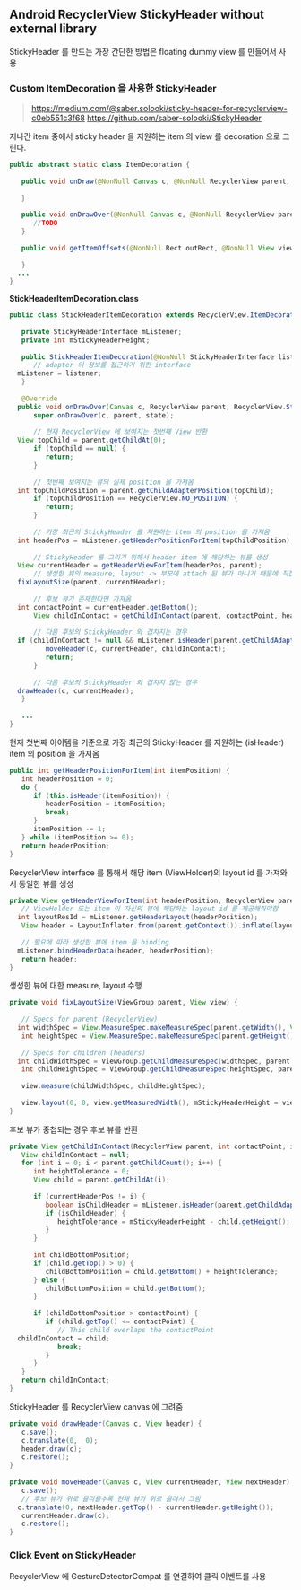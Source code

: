 

## Android RecyclerView StickyHeader without external library

StickyHeader 를 만드는 가장 간단한 방법은 floating dummy view 를 만들어서 사용



### Custom ItemDecoration 을 사용한 StickyHeader 
> https://medium.com/@saber.solooki/sticky-header-for-recyclerview-c0eb551c3f68
> https://github.com/saber-solooki/StickyHeader

지나간 item 중에서 sticky header 을 지원하는 item 의 view 를 decoration 으로 그린다.
```java
public abstract static class ItemDecoration {  
  
   public void onDraw(@NonNull Canvas c, @NonNull RecyclerView parent, @NonNull State state) {  
  
   }  
  
   public void onDrawOver(@NonNull Canvas c, @NonNull RecyclerView parent, @NonNull State state) {  
      //TODO  
   }  
  
   public void getItemOffsets(@NonNull Rect outRect, @NonNull View view, @NonNull RecyclerView parent, @NonNull State state) {  
  
   }  
  ...
}
```

**StickHeaderItemDecoration.class**

```java
public class StickHeaderItemDecoration extends RecyclerView.ItemDecoration {  
  
   private StickyHeaderInterface mListener;  
   private int mStickyHeaderHeight;  
  
   public StickHeaderItemDecoration(@NonNull StickyHeaderInterface listener) {  
      // adapter 의 정보를 접근하기 위한 interface  
  mListener = listener;  
   }  
  
   @Override  
  public void onDrawOver(Canvas c, RecyclerView parent, RecyclerView.State state) {  
      super.onDrawOver(c, parent, state);  
  
      // 현재 RecyclerView 에 보여지는 첫번째 View 반환  
  View topChild = parent.getChildAt(0);  
      if (topChild == null) {  
         return;  
      }  
  
      // 첫번째 보여지는 뷰의 실제 position 을 가져옴  
  int topChildPosition = parent.getChildAdapterPosition(topChild);  
      if (topChildPosition == RecyclerView.NO_POSITION) {  
         return;  
      }  
  
      // 가장 최근의 StickyHeader 를 지원하는 item 의 position 을 가져옴  
  int headerPos = mListener.getHeaderPositionForItem(topChildPosition);  
  
      // StickyHeader 를 그리기 위해서 header item 에 해당하는 뷰를 생성  
  View currentHeader = getHeaderViewForItem(headerPos, parent);  
      // 생성한 뷰의 measure, layout -> 부모에 attach 된 뷰가 아니기 때문에 직접 호출  
  fixLayoutSize(parent, currentHeader);  
  
      // 후보 뷰가 존재한다면 가져옴  
  int contactPoint = currentHeader.getBottom();  
      View childInContact = getChildInContact(parent, contactPoint, headerPos);  
  
      // 다음 후보의 StickyHeader 와 겹치지는 경우  
  if (childInContact != null && mListener.isHeader(parent.getChildAdapterPosition(childInContact))) {  
         moveHeader(c, currentHeader, childInContact);  
         return;  
      }  
  
      // 다음 후보의 StickyHeader 와 겹치지 않는 경우  
  drawHeader(c, currentHeader);  
   }  
  
   ...  
}
```

현재 첫번째 아이템을 기준으로 가장 최근의 StickyHeader 를 지원하는 (isHeader) item 의 position 을 가져옴
```java
public int getHeaderPositionForItem(int itemPosition) {  
   int headerPosition = 0;  
   do {  
      if (this.isHeader(itemPosition)) {  
         headerPosition = itemPosition;  
         break;  
      }  
      itemPosition -= 1;  
   } while (itemPosition >= 0);  
   return headerPosition;  
}
```

RecyclerView interface 를 통해서 해당 item (ViewHolder)의 layout id 를 가져와서 동일한 뷰를 생성
```java
private View getHeaderViewForItem(int headerPosition, RecyclerView parent) {  
   // ViewHolder 또는 item 이 자신의 뷰에 해당하는 layout id 를 제공해줘야함  
  int layoutResId = mListener.getHeaderLayout(headerPosition);  
   View header = LayoutInflater.from(parent.getContext()).inflate(layoutResId, parent, false);  
  
   // 필요에 따라 생성한 뷰에 item 을 binding  
  mListener.bindHeaderData(header, headerPosition);  
   return header;  
}
```

생성한 뷰에 대한 measure, layout 수행
```java
private void fixLayoutSize(ViewGroup parent, View view) {  
  
   // Specs for parent (RecyclerView)  
  int widthSpec = View.MeasureSpec.makeMeasureSpec(parent.getWidth(), View.MeasureSpec.EXACTLY);  
   int heightSpec = View.MeasureSpec.makeMeasureSpec(parent.getHeight(), View.MeasureSpec.UNSPECIFIED);  
  
   // Specs for children (headers)  
  int childWidthSpec = ViewGroup.getChildMeasureSpec(widthSpec, parent.getPaddingLeft() + parent.getPaddingRight(), view.getLayoutParams().width);  
   int childHeightSpec = ViewGroup.getChildMeasureSpec(heightSpec, parent.getPaddingTop() + parent.getPaddingBottom(), view.getLayoutParams().height);  
  
   view.measure(childWidthSpec, childHeightSpec);  
  
   view.layout(0, 0, view.getMeasuredWidth(), mStickyHeaderHeight = view.getMeasuredHeight());  
}
```

후보 뷰가 중첩되는 경우 후보 뷰를 반환
```java
private View getChildInContact(RecyclerView parent, int contactPoint, int currentHeaderPos) {  
   View childInContact = null;  
   for (int i = 0; i < parent.getChildCount(); i++) {  
      int heightTolerance = 0;  
      View child = parent.getChildAt(i);  
  
      if (currentHeaderPos != i) {  
         boolean isChildHeader = mListener.isHeader(parent.getChildAdapterPosition(child));  
         if (isChildHeader) {  
            heightTolerance = mStickyHeaderHeight - child.getHeight();  
         }  
      }  
  
      int childBottomPosition;  
      if (child.getTop() > 0) {  
         childBottomPosition = child.getBottom() + heightTolerance;  
      } else {  
         childBottomPosition = child.getBottom();  
      }  
  
      if (childBottomPosition > contactPoint) {  
         if (child.getTop() <= contactPoint) {  
            // This child overlaps the contactPoint  
  childInContact = child;  
            break;  
         }  
      }  
   }  
   return childInContact;  
}
```

StickyHeader 를 RecyclerView canvas 에 그려줌
```java
private void drawHeader(Canvas c, View header) {  
   c.save();  
   c.translate(0,  0);  
   header.draw(c);  
   c.restore();  
}  
  
private void moveHeader(Canvas c, View currentHeader, View nextHeader) {  
   c.save();  
   // 후보 뷰가 위로 올라올수록 현재 뷰가 위로 올려서 그림  
  c.translate(0, nextHeader.getTop() - currentHeader.getHeight());  
   currentHeader.draw(c);  
   c.restore();  
}
```

### Click Event on StickyHeader
RecyclerView 에 GestureDetectorCompat 를 연결하여 클릭 이벤트를 사용

```java

```
<!--stackedit_data:
eyJoaXN0b3J5IjpbMTgzODU0NTQ3NiwtNjU4ODYwNTY4XX0=
-->